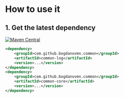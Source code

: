 
# How to use it

## 1. Get the latest dependency
[![Maven Central](
    https://maven-badges.herokuapp.com/maven-central/com.github.bogdanovmn.common/common/badge.svg
)]( https://maven-badges.herokuapp.com/maven-central/com.github.bogdanovmn.common/common)
```xml
<dependency>
    <groupId>com.github.bogdanovmn.common</groupId>
    <artifactId>common-log</artifactId>
    <version>...</version>
</dependency>
<dependency>
    <groupId>com.github.bogdanovmn.common</groupId>
    <artifactId>common-core</artifactId>
    <version>...</version>
</dependency>
```
